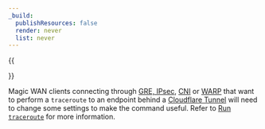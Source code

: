 ```yaml
---
_build:
  publishResources: false
  render: never
  list: never
---
```


{{<Aside type="note" header="​​Run <code>traceroute</code>">}}

Magic WAN clients connecting through [GRE, IPsec](/magic-wan/get-started/configure-tunnels/), [CNI](/network-interconnect/) or [WARP](/magic-wan/zero-trust/warp/) that want to perform a `traceroute` to an endpoint behind a [Cloudflare Tunnel](/cloudflare-one/connections/connect-apps/) will need to change some settings to make the command useful. Refer to [Run `traceroute`](/magic-wan/how-to/traceroute/) for more information.

